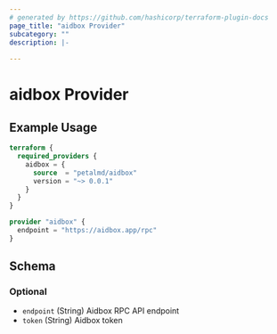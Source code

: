 ```yaml
---
# generated by https://github.com/hashicorp/terraform-plugin-docs
page_title: "aidbox Provider"
subcategory: ""
description: |-
  
---
```


# aidbox Provider



## Example Usage

```terraform
terraform {
  required_providers {
    aidbox = {
      source  = "petalmd/aidbox"
      version = "~> 0.0.1"
    }
  }
}

provider "aidbox" {
  endpoint = "https://aidbox.app/rpc"
}
```

<!-- schema generated by tfplugindocs -->
## Schema

### Optional

- `endpoint` (String) Aidbox RPC API endpoint
- `token` (String) Aidbox token

